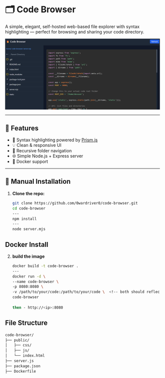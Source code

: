 # 🗂️ Code Browser

A simple, elegant, self-hosted web-based file explorer with syntax highlighting — perfect for browsing and sharing your code directory.

![screenshot](codebrowser.png) <!-- Optional: Add your own screenshot -->

---

## 🚀 Features

- 🧠 Syntax highlighting powered by [Prism.js](https://prismjs.com/)
- 💡 Clean & responsive UI
- 📁 Recursive folder navigation
- 🌐 Simple Node.js + Express server
- 🐳 Docker support

---

## 🔧 Manual Installation

1. **Clone the repo:**

   ```bash
   git clone https://github.com/0wardriver0/code-browser.git
   cd code-browser
   ---
   npm install
   ---
   node server.mjs

## Docker Install

2. **build the image**

   ```bash
   docker build -t code-browser .
   ---
   docker run -d \
   --name code-browser \
   -p 8080:8080 \
   -v /path/to/your/code:/path/to/your/code \  <!-- both should reflect the same path, delete this line -->
   code-browser

   then - http://<ip>:8080

## File Structure

   ```bash
   code-browser/
   ├── public/
   │   ├── css/
   │   ├── js/
   │   └── index.html
   ├── server.js
   ├── package.json
   ├── Dockerfile


